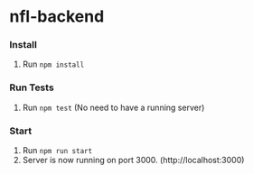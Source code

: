 # nfl-backend

### Install
1. Run `npm install`

### Run Tests
1. Run `npm test` (No need to have a running server)

### Start
1. Run `npm run start`
2. Server is now running on port 3000. (http://localhost:3000)
